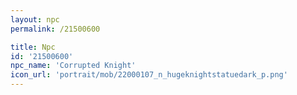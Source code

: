 ```yaml
---
layout: npc
permalink: /21500600

title: Npc
id: '21500600'
npc_name: 'Corrupted Knight'
icon_url: 'portrait/mob/22000107_n_hugeknightstatuedark_p.png'
---
```

